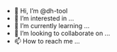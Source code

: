 - 👋 Hi, I’m @dh-tool
- 👀 I’m interested in ...
- 🌱 I’m currently learning ...
- 💞️ I’m looking to collaborate on ...
- 📫 How to reach me ...

<!---
dh-tool/dh-tool is a ✨ special ✨ repository because its `README.md` (this file) appears on your GitHub profile.
You can click the Preview link to take a look at your changes.
--->
